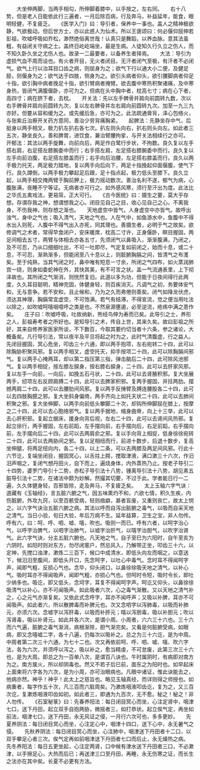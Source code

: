 <!-- { "loadSidebar": true } -->
　　大坐伸两脚，当两手相勾，所伸脚着膝中，以手按之，左右同。　　右十八势，但是老人日能依此行三遍者，一月后除百病，行及奔马，补益延年，能食，眼明轻健，不复疲乏。　　《医学入门》曰：导引者，保养中一事也。盖人之精神极欲静，气欲极动。但后世方士，亦以此惑人为仙术。所以王褒颂曰：何必偃仰屈伸若彭祖，吹嘘呼吸如乔松，渺然绝俗离世哉！认真只是舞蹈，以养血脉。意其法虽粗，有益闭关守病之士。盖终日屹屹端坐，最是生病。人徒知久行久立之伤人，而不知久卧久坐之尤伤人也。故录一二最要者，以备养生者择焉。　　大法：导引为虚损气血不周而设也。有火者开目，无火者闭目。无汗者闭气至极，有汗者不必闭气。欲气上行以治耳目口齿之病，则屈身为之；欲气下行以通大小二便，及健足胫，则偃身为之；欲气达于四肢，侧身为之。欲引头病者仰头，欲引腰脚病者仰足十指，欲引胸中病者挽足十指，欲引臂病者掩臂。欲去腹中寒热积聚诸痛，及中寒身热，皆闭气满腹偃卧，亦可为之。但病在头中胸中者，枕高七寸；病在心下者，高四寸；病在脐下者，去枕。　　开关法：先以左手髀骨并肩向前圆转九数，次以右手髀骨并肩向前圆转九次，复以左右髀骨并左右肩向前圆转九次。加至一九三九亦好。但要从容和缓为之。或先缓后急，亦可为之。此法疏通膏肓，泽心包络火，与张紫丘治瘵开关药方意同，善治少劳背痛胸紧。　　起髀法：先静坐存中气，后挺身以两手相叉，极力扒左扒右各七次。扒左则头向右，扒右则头向左。如此者三五次，静坐良久。善和脾胃，进饮食，兼治臂腰拘挛，与开关法相续行之亦可。　　开郁法：其法以两手旋舞，向前向后，两足作白鹭行步状，不拘数。良久复以左手搭右肩，右足搭左膝腕委中而行；右手搭左肩，左足搭右膝腕委中而行。良久复以左手向前泊腹，右足搭左膝盖而行；右手向后泊腰，左足搭右膝盖而行。良久以两手极力托天，两足极力踏地，复以两手向后向下，两足十指挽起仰面偃腹，使气下行。良久蹲倒，以两手极力攀起足后跟，足十指点起，极力低头至膝下。良久立起，以两手相交掩两臂于胸前胛上，极力摇动数次。善治名利不遂，郁气为病，心腹胀满，夜睡不宁等证。无病者亦可行之。如外感风寒，须行至汗出为度。此法比之华氏五禽戏法，更易简，正大可行。　　《古今医统》曰：摄生之要，莫大乎存想。存谓存我之神，想谓想我之心。闭目见自己之目，收心见自己之心。不离我身，不伤我神，则存想之渐也。　　天地虚空中皆气，人身虚空中亦皆气。故呼出浊气，身中之气也；吸入清气，天地之气也。人在气中，如鱼游水中，鱼腹中不得水出入则死，人腹中不得气出入亦死，同其理也。善摄生者，必明于气之故矣。欲修调气之术者，常得早食闭户，安床暖席，枕高二寸许，正身偃卧，瞑目握固，两足间相去五寸，两臂与体相去亦各五寸，先须闭气以鼻吸入，渐渐腹满，乃闭之，及不可忍，乃从口细细吐出，不可一吐即尽，气定复如前闭之，始而十息，或二十息，不可忍，渐熟渐多，但能闭至八十息以上，则脏腑胸膈之间，皆清气之布濩矣。至于纯熟，当其气闭之时，鼻中唯有短息一寸余，所闭之气四布，如火蒸润肺宫一绕，则身如委蛇神在外，其快其美，有不可言之状。盖一气流通表里，上下彻泽故也。其所闭之气渐消，则恍然复旧。此道以多为功，但能于日夜间得行此两度，久久耳目聪明，精神完固，体健身轻，则百疾消灭。凡调气之初，务要体安气和，无与意争。若不安和，且止候和，乃为之久而弗倦则善矣。闭气如降龙伏虎，须达其神理，胸膈常宜虚空，不可饱满。若气有结滞，不得宣流，觉之便当用吐法以除之，如吹嘘呵嘻咽噫呼之类是也。不然泉源壅遏，必至逆流，疮疡中满之患作矣。　　庄子曰：吹嘘呼吸，吐故纳新，熊经鸟伸为寿而已矣。此导引之士，养形之人，彭祖寿考者之所好也。是知导引之术，传自上世，其来久矣。故曰彭祖之所好，其来自修养家医家所谈，不下数百，今取其要约切当者十六条，参之诸论，大概备矣。凡行导引法，常以夜半及平旦将起之时为之，此时气清腹虚，行之益人。先闭目握固，冥心危坐，叩齿三十六通，即以两手抱项，左右宛转二十四，此可以除胸胁积聚风邪。复以两手相叉，虚空托天，抑手按项二十四，此可以除胸膈间邪气。复以两手心掩两耳，却以第二指压第三指，弹击脑后二十四，此可除风池邪气。复以两手相捉，按左膝左捩身，按右膝右捩身，二十四，此可以去肝家风邪。复以左手一向前，一向后，如挽五石弓状，二十四，此可以去肾腋积邪。复大坐展两手，纫项左右反顾肩膊二十四，此可以去脾家积邪。复两手握固，并拄两肋。摆撼两肩二十四，此可以去腰肋间风邪。复以两手反捶臂及膊连腰股各二十四，此可以去四肢胸臆之邪。复大坐斜身偏倚，两手齐向上如托天状二十四，此可以去肺间积聚之邪。复大坐伸脚，以两手向前低头攀脚二十次，却钩所伸脚屈在膝上，按摩之二十四，此可以去心胞络邪气。复以两手据地，缩身曲脊，向上十三举，此可以去心肝积邪。复起立据床，援身向背后视，左右二十四，此可以去肾间风热邪。复起立徐行，两手握固，左右前蹈，左手摆向前，右手摆向后，右足前蹈，右手摆向前，左手摆向后二十四，此可以去两肩俞之邪。复以手向背上相捉，低身徐徐宛转二十四，此可以去两胁间之邪。复以足相纽而行，前进十数步，后退十数步，复高坐伸腿，将两足纽向内，各二十四，以上二条，可以去两膝及两足间风邪。行此十六节讫，复端坐闭目，握固冥心，以舌拄上腭，搅取津液，满口漱三十六次，作汨汨声咽之，复闭气想丹田火，自下而上，遍烧身体，内外蒸热乃止。按老子导引二十四势，婆罗门导引十二势，赤松子导引法十八势，锺离导引法十八势，胡见素五脏导引法十二势，在诸法中颇为妙解。然撮其切要，不过于此。学者能日行一二遍，久久体健身轻，百邪皆除，走及奔马，不复疲乏矣。　　太上玉轴六字气诀：道藏有《玉轴经》，言五脏六腑之气，因五味熏灼不和，六欲七情，积久生疾，内伤脏腑，外攻九窍，以至百骸受病，轻则痼癖，甚者盲废，又重则丧亡，故太上悯之。以六字气诀治五脏六腑之病。其法以呼而自泻出脏腑之毒气，以吸而自采天地之清气。当日小验，旬日大验，年后万病不生。延年益算，卫生之宝，非人勿传。呼有六，曰：呵、呼、呬、嘘、嘻，吹也。吸则一而已。呼有六者，以呵字治心气，以呼字治脾气，以呬字治肺气，以嘘字治肝气，以嘻字治胆气，以吹字治肾气。此六字气诀，分主五脏六腑也。凡天地之气，自子至巳为六阳时，自午至亥为六阴时。如阳时则对东方，勿尽闭窻户，然忌风入，乃解带正坐，叩齿三十六，以定神，先搅口浊津，漱炼二三百下，候口中成清水，即低头向左而咽之，以意送下，候汨汨至腹间，即低头开口，先念呵字，以吐心中毒气。念时耳不得闻呵字声，闻即气粗，反损心气也。念毕，仰头闭口，以鼻徐徐吸天地之清气，以补心气。吸时耳亦不得闻吸声，闻即气粗，亦损心气也。但呵时令短，吸时令长，即吐少纳多也。吸讫，即又低头，念坷字，耳复不得闻呵字声。呵讫又仰头，以鼻徐徐吸清气以补心，亦不可闻吸声。如此吸者六次，心之毒气渐散。又以天地之清气补之，心之元气亦渐复矣。又依此式念呼字，耳亦不闻呼声；又吸以补脾，耳亦不可闻吸声。如此者六，所以散脾毒而补脾元也。次又念呬字以泻肺毒，以吸而补肺元，亦须六次。念嘘字以泻肝毒，以吸而补肝元；嘻以泻胆毒，吸以补胆元；吹以泻肾毒，吸以补肾元。如此并各六次，是谓小周。小周者，六六三十六也。三十六而六气遍，脏腑之毒气渐消，病根渐除，胆气渐完矣。又看是何脏腑受病，如眼病，即又念嘻嘘二字，各十八遍，仍每次以吸补之。总之为三十六讫，是为中周。中周者第二次三十六通，为七十二也。次又再依前呵、呼、呬、嘘、嘻、吹六字法，各为六次，并须呼以泻之，吸以补之，愈当精虔，不可怠废，此第三次三十六也，是为大周。即总之为一百单八次，是谓百八诀也。午时属阴时，有病即对南方为之。南方属火，所以却阴毒也。然又不若子后巳前，面东之为阳时也。如早起床上面柬将六字各为六次，是为小周，亦可治眼病也。凡眼中诸证，惟此诀能去之，他病亦然。神乎！神乎！此太上之慈旨也。略见玉轴真经，而详则得之师授也。如病重者，每字作五十次，凡三百而六脏周矣。乃漱炼咽液叩齿讫，复为之，又三百次讫，复漱炼咽液叩齿如初。如此者三，即通为九百次，无不愈。秘之！秘之！非人勿传。　　《石室秘箓》曰：先春养阳法：每日闭目冥心而坐，心注定肾中，咽津七口，送下丹田，起立双手自抱两胁，微摇者三，如打恭状。起立俟气定，再坐如前法，咽津七口，送下丹田，永无风证之侵，一月行六次可也，多多更妙。　　先夏养阴法：每日闭目冥心而坐，心注定心中，咽津十四口，送下心中，永无暑气之侵。　　先秋养阴法：每日闭目冥心而坐，心注肺中，咽津送下丹田者十二口，以双手攀足心者三次。俟气定再如前咽津送下丹田者七口而后止，永无燥热之病。　　先冬养阳法：每日五更坐起，心注定两肾，口中候有津水送下丹田者三口，不必漱津，以手擦足心，大热而后已；再送津三口至丹田，再睡，永无伤寒之证，而长生之法亦在其中矣。长夏不必更有方法。
